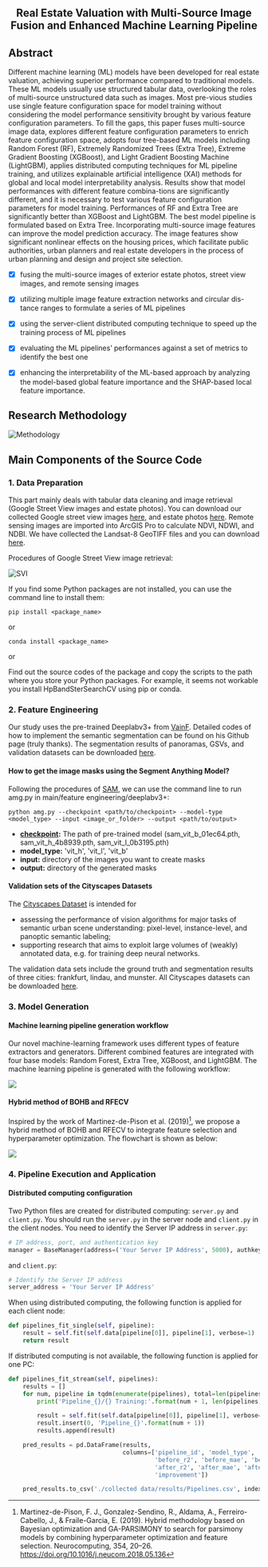 



<h2 align="center">Real Estate Valuation with Multi-Source Image Fusion and Enhanced Machine Learning Pipeline
</h2>



## Abstract

Different machine learning (ML) models have been developed for real estate valuation, achieving superior performance compared to traditional models. These ML models usually use structured tabular data, overlooking the roles of multi-source unstructured data such as images. Most pre-vious studies use single feature configuration space for model training without considering the model performance sensitivity brought by various feature configuration parameters. To fill the gaps, this paper fuses multi-source image data, explores different feature configuration parameters to enrich feature configuration space, adopts four tree-based ML models including Random Forest (RF), Extremely Randomized Trees (Extra Tree), Extreme Gradient Boosting (XGBoost), and Light Gradient Boosting Machine (LightGBM), applies distributed computing techniques for ML pipeline training, and utilizes explainable artificial intelligence (XAI) methods for global and local model interpretability analysis. Results show that model performances with different feature combina-tions are significantly different, and it is necessary to test various feature configuration parameters for model training. Performances of RF and Extra Tree are significantly better than XGBoost and LightGBM. The best model pipeline is formulated based on Extra Tree. Incorporating multi-source image features can improve the model prediction accuracy. The image features show significant nonlinear effects on the housing prices, which facilitate public authorities, urban planners and real estate developers in the process of urban planning and design and project site selection.

- [x] fusing the multi-source images of exterior estate photos, street view images, and remote sensing images
- [x] utilizing multiple image feature extraction networks and circular dis-tance ranges to formulate a series of ML pipelines
- [x] using the server-client distributed computing technique to speed up the training process of ML pipelines
- [x] evaluating the ML pipelines’ performances against a set of metrics to identify the best one
- [x] enhancing the interpretability of the ML-based approach by analyzing the model-based global feature importance and the SHAP-based local feature importance.


## Research Methodology

![Methodology](https://github.com/Linhkust/Novel-ML-framework-for-residential-property-valuation/blob/main/paper%20images/image-new%20method_V1.png)



## Main Components of the Source Code

### 1. Data Preparation

This part mainly deals with tabular data cleaning and image retrieval (Google Street View images and estate photos). You can download our collected Google street view images [here](https://pan.quark.cn/s/b7befcbb258d), and estate photos [here](https://pan.baidu.com/s/14Ki5E8FDu3HdqKUSosJXqw?pwd=irhh ). Remote sensing images are imported into ArcGIS Pro to calculate NDVI, NDWI, and NDBI. We have collected the Landsat-8 GeoTIFF files and you can download [here](https://pan.quark.cn/s/ec04f161b51b). 



Procedures of Google Street View image retrieval:

![SVI](https://github.com/Linhkust/Novel-ML-framework-for-residential-property-valuation/blob/main/paper%20images/image-SVI%20collection.png)



If you find some Python packages are not installed, you can use the command line to install them:

```
pip install <package_name>
```

or

```
conda install <package_name>
```

or

Find out the source codes of the package and copy the scripts to the path where you store your Python packages. For example, it seems not workable you install HpBandSterSearchCV using pip or conda.

### 2. Feature Engineering

Our study uses the pre-trained Deeplabv3+ from [VainF](https://github.com/VainF/DeepLabV3Plus-Pytorch). Detailed codes of how to implement the semantic segmentation can be found on his Github page (truly thanks). The segmentation results of panoramas, GSVs, and validation datasets can be downloaded [here](https://drive.google.com/file/d/1kRfEm9HWoQXxguyI13AsyQwEFI_i2QR4/view?usp=sharing).

#### How to get the image masks using the Segment Anything Model?

 Following the procedures of [SAM](https://github.com/facebookresearch/segment-anything), we can use the command line to run amg.py in main/feature engineering/deeplabv3+:

```
python amg.py --checkpoint <path/to/checkpoint> --model-type <model_type> --input <image_or_folder> --output <path/to/output>
```

* **[checkpoint](https://pan.quark.cn/s/44f82b75eb06):** The path of pre-trained model (sam_vit_b_01ec64.pth, sam_vit_h_4b8939.pth, sam_vit_l_0b3195.pth)
* **model_type:** 'vit_h', 'vit_l', 'vit_b'
* **input:** directory of the images you want to create masks
* **output:** directory of the generated masks



#### Validation sets of the Cityscapes Datasets

The [Cityscapes Dataset](https://www.cityscapes-dataset.com/) is intended for

* assessing the performance of vision algorithms for major tasks of semantic urban scene understanding: pixel-level, instance-level, and panoptic semantic labeling;
* supporting research that aims to exploit large volumes of (weakly) annotated data, e.g. for training deep neural networks.

The validation data sets include the ground truth and segmentation results of three cities: frankfurt, lindau, and munster. All Cityscapes datasets can be downloaded [here](https://drive.google.com/file/d/1J1B3Jc80RqGpHR4SO-WzXK5uVOwz0PZQ/view?usp=sharing).



### 3. Model Generation

#### Machine learning pipeline generation workflow

Our novel machine-learning framework uses different types of feature extractors and generators. Different combined features are integrated with four base models: Random Forest, Extra Tree, XGBoost, and LightGBM. The machine learning pipeline is generated with the following workflow:

![](https://github.com/Linhkust/Novel-ML-framework-for-residential-property-valuation/blob/main/paper%20images/image-preprocessor.png)

#### Hybrid method of BOHB and RFECV

Inspired by the work of Martinez-de-Pison et al. (2019)[^1], we propose a hybrid method of BOHB and RFECV to integrate feature selection and hyperparameter optimization. The flowchart is shown as below:

![](https://github.com/Linhkust/Novel-ML-framework-for-residential-property-valuation/blob/main/paper%20images/BOHB_RFECV.png)

### 4. Pipeline Execution and Application

#### Distributed computing configuration

Two Python files are created for distributed computing: `server.py` and `client.py`. You should run the `server.py` in the server node and `client.py` in the client nodes. You need to identify the Server IP address in `server.py`:

```python
# IP address, port, and authentication key
manager = BaseManager(address=('Your Server IP Address', 5000), authkey=b'password')
```

and `client.py`:

```python
# Identify the Server IP address
server_address = 'Your Server IP Address'
```

When using distributed computing, the following function is applied for each client node:

```python
def pipelines_fit_single(self, pipeline):
    result = self.fit(self.data[pipeline[0]], pipeline[1], verbose=1)
    return result
```

If distributed computing is not available, the following function is applied for one PC:

```python
def pipelines_fit_stream(self, pipelines):
    results = []
    for num, pipeline in tqdm(enumerate(pipelines), total=len(pipelines)):
        print('Pipeline_{}/{} Training:'.format(num + 1, len(pipelines)))

        result = self.fit(self.data[pipeline[0]], pipeline[1], verbose=1)
        result.insert(0, 'Pipeline_{}'.format(num + 1))
        results.append(result)

    pred_results = pd.DataFrame(results,
                                columns=['pipeline_id', 'model_type', 'features', 		                                          'hyperparameters', 'Time',
                                         'before_r2', 'before_mae', 'before_rmse',
                                         'after_r2', 'after_mae', 'after_rmse',
                                         'improvement'])

    pred_results.to_csv('./collected data/results/Pipelines.csv', index=False)
```

[^1]: Martinez-de-Pison, F. J., Gonzalez-Sendino, R., Aldama, A., Ferreiro-Cabello, J., & Fraile-Garcia, E. (2019). Hybrid methodology based on Bayesian optimization and GA-PARSIMONY to search for parsimony models by combining hyperparameter optimization and feature selection. Neurocomputing, 354, 20–26. https://doi.org/10.1016/j.neucom.2018.05.136

